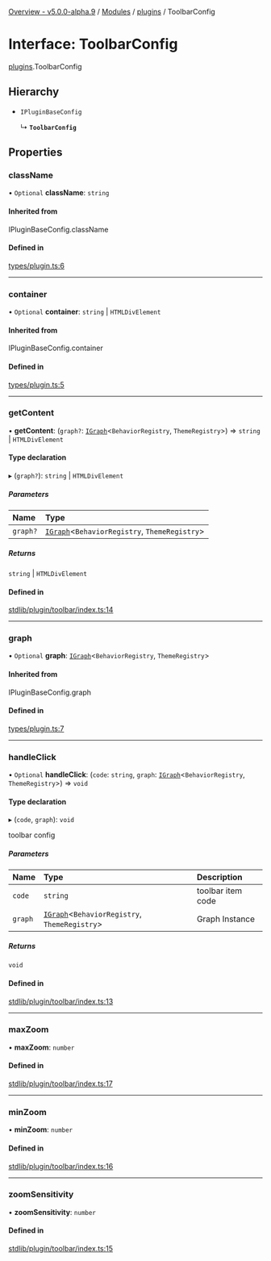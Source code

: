 [Overview - v5.0.0-alpha.9](../README.md) / [Modules](../modules.md) / [plugins](../modules/plugins.md) / ToolbarConfig

# Interface: ToolbarConfig

[plugins](../modules/plugins.md).ToolbarConfig

## Hierarchy

- `IPluginBaseConfig`

  ↳ **`ToolbarConfig`**

## Properties

### className

• `Optional` **className**: `string`

#### Inherited from

IPluginBaseConfig.className

#### Defined in

[types/plugin.ts:6](https://github.com/antvis/G6/blob/0b835e1b00/packages/g6/src/types/plugin.ts#L6)

___

### container

• `Optional` **container**: `string` \| `HTMLDivElement`

#### Inherited from

IPluginBaseConfig.container

#### Defined in

[types/plugin.ts:5](https://github.com/antvis/G6/blob/0b835e1b00/packages/g6/src/types/plugin.ts#L5)

___

### getContent

• **getContent**: (`graph?`: [`IGraph`](types-IGraph.md)<`BehaviorRegistry`, `ThemeRegistry`\>) => `string` \| `HTMLDivElement`

#### Type declaration

▸ (`graph?`): `string` \| `HTMLDivElement`

##### Parameters

| Name | Type |
| :------ | :------ |
| `graph?` | [`IGraph`](types-IGraph.md)<`BehaviorRegistry`, `ThemeRegistry`\> |

##### Returns

`string` \| `HTMLDivElement`

#### Defined in

[stdlib/plugin/toolbar/index.ts:14](https://github.com/antvis/G6/blob/0b835e1b00/packages/g6/src/stdlib/plugin/toolbar/index.ts#L14)

___

### graph

• `Optional` **graph**: [`IGraph`](types-IGraph.md)<`BehaviorRegistry`, `ThemeRegistry`\>

#### Inherited from

IPluginBaseConfig.graph

#### Defined in

[types/plugin.ts:7](https://github.com/antvis/G6/blob/0b835e1b00/packages/g6/src/types/plugin.ts#L7)

___

### handleClick

• `Optional` **handleClick**: (`code`: `string`, `graph`: [`IGraph`](types-IGraph.md)<`BehaviorRegistry`, `ThemeRegistry`\>) => `void`

#### Type declaration

▸ (`code`, `graph`): `void`

toolbar config

##### Parameters

| Name | Type | Description |
| :------ | :------ | :------ |
| `code` | `string` | toolbar item code |
| `graph` | [`IGraph`](types-IGraph.md)<`BehaviorRegistry`, `ThemeRegistry`\> | Graph Instance |

##### Returns

`void`

#### Defined in

[stdlib/plugin/toolbar/index.ts:13](https://github.com/antvis/G6/blob/0b835e1b00/packages/g6/src/stdlib/plugin/toolbar/index.ts#L13)

___

### maxZoom

• **maxZoom**: `number`

#### Defined in

[stdlib/plugin/toolbar/index.ts:17](https://github.com/antvis/G6/blob/0b835e1b00/packages/g6/src/stdlib/plugin/toolbar/index.ts#L17)

___

### minZoom

• **minZoom**: `number`

#### Defined in

[stdlib/plugin/toolbar/index.ts:16](https://github.com/antvis/G6/blob/0b835e1b00/packages/g6/src/stdlib/plugin/toolbar/index.ts#L16)

___

### zoomSensitivity

• **zoomSensitivity**: `number`

#### Defined in

[stdlib/plugin/toolbar/index.ts:15](https://github.com/antvis/G6/blob/0b835e1b00/packages/g6/src/stdlib/plugin/toolbar/index.ts#L15)
